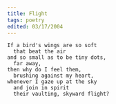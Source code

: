 ```yaml
---
title: Flight
tags: poetry
edited: 03/17/2004
---
```


    If a bird's wings are so soft
      that beat the air
    and so small as to be tiny dots,
      far away,
    then why do I feel them,
      brushing against my heart,
    whenever I gaze up at the sky
      and join in spirit
      their vaulting, skyward flight?
